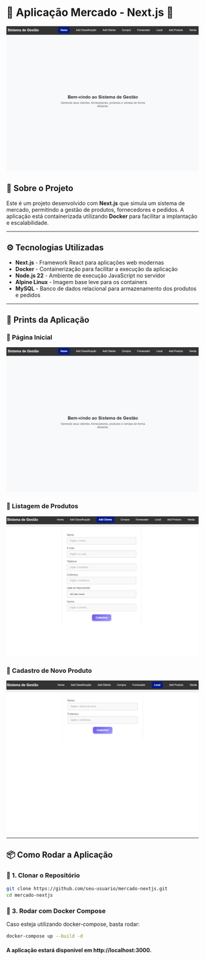 # 🛒 Aplicação Mercado - Next.js 🚀

![Mercado App](./prints/home.png)

## 📌 Sobre o Projeto

Este é um projeto desenvolvido com **Next.js** que simula um sistema de mercado, permitindo a gestão de produtos, fornecedores e pedidos. A aplicação está containerizada utilizando **Docker** para facilitar a implantação e escalabilidade.

---

## ⚙️ Tecnologias Utilizadas

- **Next.js** - Framework React para aplicações web modernas
- **Docker** - Containerização para facilitar a execução da aplicação
- **Node.js 22** - Ambiente de execução JavaScript no servidor
- **Alpine Linux** - Imagem base leve para os containers
- **MySQL** - Banco de dados relacional para armazenamento dos produtos e pedidos

---

## 📸 Prints da Aplicação

### 🔹 Página Inicial
![Página Inicial](./prints/home.png)

### 🔹 Listagem de Produtos
![Listagem de Produtos](./prints/cliente.png)

### 🔹 Cadastro de Novo Produto
![Cadastro de Produto](./prints/local.png)

---

## 📦 Como Rodar a Aplicação

### 🔹 1. Clonar o Repositório
```sh
git clone https://github.com/seu-usuario/mercado-nextjs.git
cd mercado-nextjs
```

### 🔹 3. Rodar com Docker Compose
Caso esteja utilizando docker-compose, basta rodar:
```sh
docker-compose up --build -d
```
#### A aplicação estará disponível em http://localhost:3000.

